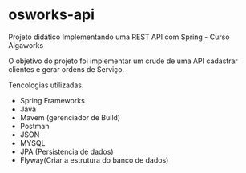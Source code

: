 # osworks-api
Projeto didático Implementando uma REST API com Spring - Curso Algaworks

O objetivo do projeto foi implementar um crude de uma API cadastrar clientes e gerar ordens de Serviço.

Tencologias utilizadas.

- Spring Frameworks 
- Java
- Mavem (gerenciador de Build)
- Postman
- JSON
- MYSQL
- JPA (Persistencia de dados)
- Flyway(Criar a estrutura do banco de dados)
